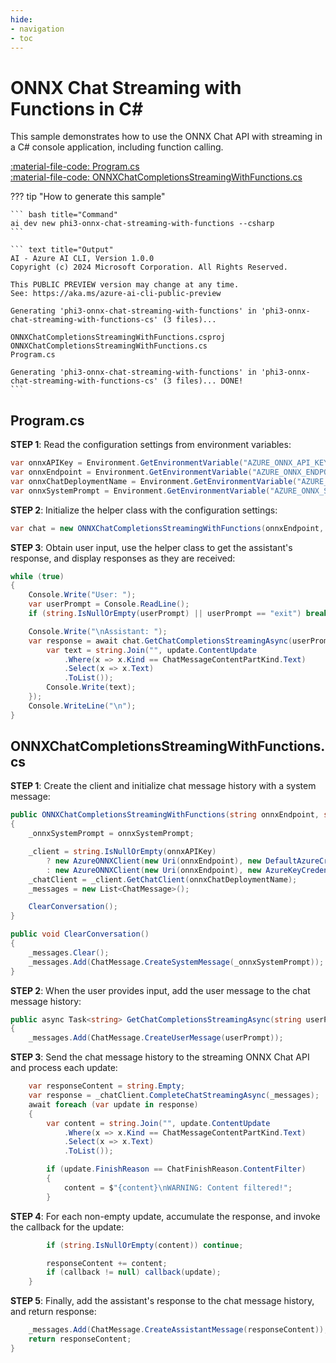```yaml
---
hide:
- navigation
- toc
---
```

# ONNX Chat Streaming with Functions in C#

This sample demonstrates how to use the ONNX Chat API with streaming in a C# console application, including function calling.

[:material-file-code: Program.cs](./samples/phi3-onnx-chat-streaming-with-functions-cs/Program.cs)  
[:material-file-code: ONNXChatCompletionsStreamingWithFunctions.cs](./samples/phi3-onnx-chat-streaming-with-functions-cs/ONNXChatCompletionsStreamingWithFunctions.cs)  

??? tip "How to generate this sample"

    ``` bash title="Command"
    ai dev new phi3-onnx-chat-streaming-with-functions --csharp
    ```

    ``` text title="Output"
    AI - Azure AI CLI, Version 1.0.0
    Copyright (c) 2024 Microsoft Corporation. All Rights Reserved.

    This PUBLIC PREVIEW version may change at any time.
    See: https://aka.ms/azure-ai-cli-public-preview

    Generating 'phi3-onnx-chat-streaming-with-functions' in 'phi3-onnx-chat-streaming-with-functions-cs' (3 files)...

    ONNXChatCompletionsStreamingWithFunctions.csproj
    ONNXChatCompletionsStreamingWithFunctions.cs
    Program.cs

    Generating 'phi3-onnx-chat-streaming-with-functions' in 'phi3-onnx-chat-streaming-with-functions-cs' (3 files)... DONE!
    ```


## Program.cs

**STEP 1**: Read the configuration settings from environment variables:

``` csharp title="Program.cs"
var onnxAPIKey = Environment.GetEnvironmentVariable("AZURE_ONNX_API_KEY") ?? "<insert your ONNX API key here>";
var onnxEndpoint = Environment.GetEnvironmentVariable("AZURE_ONNX_ENDPOINT") ?? "<insert your ONNX endpoint here>";
var onnxChatDeploymentName = Environment.GetEnvironmentVariable("AZURE_ONNX_CHAT_DEPLOYMENT") ?? "<insert your ONNX chat deployment name here>";
var onnxSystemPrompt = Environment.GetEnvironmentVariable("AZURE_ONNX_SYSTEM_PROMPT") ?? "You are a helpful AI assistant.";
```

**STEP 2**: Initialize the helper class with the configuration settings:

``` csharp title="Program.cs"
var chat = new ONNXChatCompletionsStreamingWithFunctions(onnxEndpoint, onnxAPIKey, onnxChatDeploymentName, onnxSystemPrompt);
```

**STEP 3**: Obtain user input, use the helper class to get the assistant's response, and display responses as they are received:

``` csharp title="Program.cs"
while (true)
{
    Console.Write("User: ");
    var userPrompt = Console.ReadLine();
    if (string.IsNullOrEmpty(userPrompt) || userPrompt == "exit") break;

    Console.Write("\nAssistant: ");
    var response = await chat.GetChatCompletionsStreamingAsync(userPrompt, update => {
        var text = string.Join("", update.ContentUpdate
            .Where(x => x.Kind == ChatMessageContentPartKind.Text)
            .Select(x => x.Text)
            .ToList());
        Console.Write(text);
    });
    Console.WriteLine("\n");
}
```

## ONNXChatCompletionsStreamingWithFunctions.cs

**STEP 1**: Create the client and initialize chat message history with a system message:

``` csharp title="ONNXChatCompletionsStreamingWithFunctions.cs"
public ONNXChatCompletionsStreamingWithFunctions(string onnxEndpoint, string onnxAPIKey, string onnxChatDeploymentName, string onnxSystemPrompt)
{
    _onnxSystemPrompt = onnxSystemPrompt;

    _client = string.IsNullOrEmpty(onnxAPIKey)
        ? new AzureONNXClient(new Uri(onnxEndpoint), new DefaultAzureCredential())
        : new AzureONNXClient(new Uri(onnxEndpoint), new AzureKeyCredential(onnxAPIKey));
    _chatClient = _client.GetChatClient(onnxChatDeploymentName);
    _messages = new List<ChatMessage>();

    ClearConversation();
}

public void ClearConversation()
{
    _messages.Clear();
    _messages.Add(ChatMessage.CreateSystemMessage(_onnxSystemPrompt));
}
```

**STEP 2**: When the user provides input, add the user message to the chat message history:

``` csharp title="ONNXChatCompletionsStreamingWithFunctions.cs"
public async Task<string> GetChatCompletionsStreamingAsync(string userPrompt, Action<StreamingChatCompletionUpdate>? callback = null)
{
    _messages.Add(ChatMessage.CreateUserMessage(userPrompt));
```

**STEP 3**: Send the chat message history to the streaming ONNX Chat API and process each update:

``` csharp title="ONNXChatCompletionsStreamingWithFunctions.cs"
    var responseContent = string.Empty;
    var response = _chatClient.CompleteChatStreamingAsync(_messages);
    await foreach (var update in response)
    {
        var content = string.Join("", update.ContentUpdate
            .Where(x => x.Kind == ChatMessageContentPartKind.Text)
            .Select(x => x.Text)
            .ToList());

        if (update.FinishReason == ChatFinishReason.ContentFilter)
        {
            content = $"{content}\nWARNING: Content filtered!";
        }
```

**STEP 4**: For each non-empty update, accumulate the response, and invoke the callback for the update:

``` csharp title="ONNXChatCompletionsStreamingWithFunctions.cs"
        if (string.IsNullOrEmpty(content)) continue;

        responseContent += content;
        if (callback != null) callback(update);
    }
```

**STEP 5**: Finally, add the assistant's response to the chat message history, and return response:

``` csharp title="ONNXChatCompletionsStreamingWithFunctions.cs"
    _messages.Add(ChatMessage.CreateAssistantMessage(responseContent));
    return responseContent;
}
```